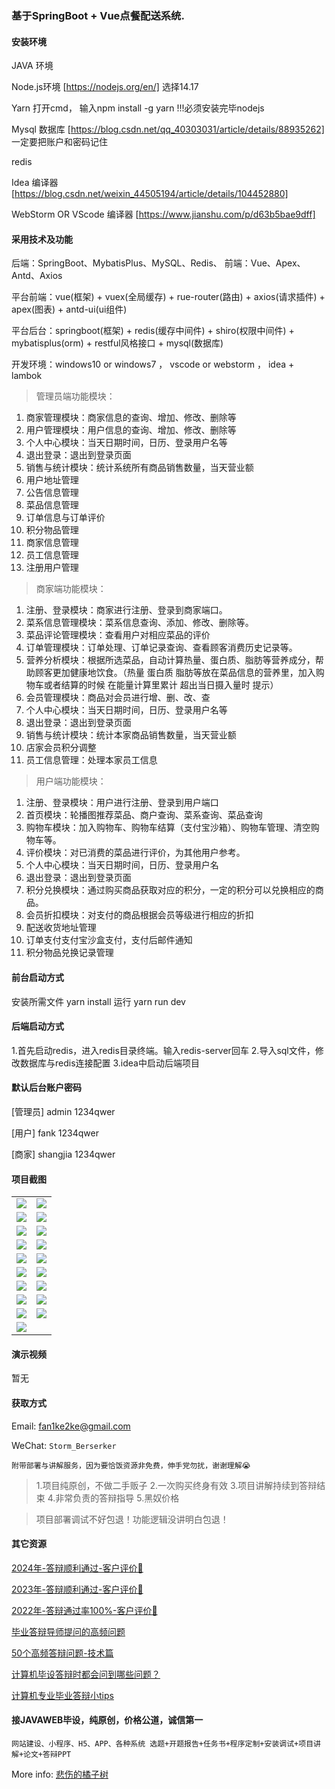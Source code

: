 ### 基于SpringBoot + Vue点餐配送系统.

#### 安装环境

JAVA 环境 

Node.js环境 [https://nodejs.org/en/] 选择14.17

Yarn 打开cmd， 输入npm install -g yarn !!!必须安装完毕nodejs

Mysql 数据库 [https://blog.csdn.net/qq_40303031/article/details/88935262] 一定要把账户和密码记住

redis

Idea 编译器 [https://blog.csdn.net/weixin_44505194/article/details/104452880]

WebStorm OR VScode 编译器 [https://www.jianshu.com/p/d63b5bae9dff]

#### 采用技术及功能

后端：SpringBoot、MybatisPlus、MySQL、Redis、
前端：Vue、Apex、Antd、Axios

平台前端：vue(框架) + vuex(全局缓存) + rue-router(路由) + axios(请求插件) + apex(图表)  + antd-ui(ui组件)

平台后台：springboot(框架) + redis(缓存中间件) + shiro(权限中间件) + mybatisplus(orm) + restful风格接口 + mysql(数据库)

开发环境：windows10 or windows7 ， vscode or webstorm ， idea + lambok


> 管理员端功能模块：
1. 商家管理模块：商家信息的查询、增加、修改、删除等
2. 用户管理模块：用户信息的查询、增加、修改、删除等
3. 个人中心模块：当天日期时间，日历、登录用户名等
4. 退出登录：退出到登录页面
5. 销售与统计模块：统计系统所有商品销售数量，当天营业额
6. 用户地址管理
7. 公告信息管理
8. 菜品信息管理
9. 订单信息与订单评价
10. 积分物品管理
11. 商家信息管理
12. 员工信息管理
13. 注册用户管理

> 商家端功能模块：
1. 注册、登录模块：商家进行注册、登录到商家端口。
2. 菜系信息管理模块：菜系信息查询、添加、修改、删除等。
3. 菜品评论管理模块：查看用户对相应菜品的评价
4. 订单管理模块：订单处理、订单记录查询、查看顾客消费历史记录等。
5. 营养分析模块：根据所选菜品，自动计算热量、蛋白质、脂肪等营养成分，帮助顾客更加健康地饮食。（热量 蛋白质 脂肪等放在菜品信息的营养里，加入购物车或者结算的时候 在能量计算里累计 超出当日摄入量时 提示）
6. 会员管理模块：商品对会员进行增、删、改、查
7. 个人中心模块：当天日期时间，日历、登录用户名等
8. 退出登录：退出到登录页面
9. 销售与统计模块：统计本家商品销售数量，当天营业额
10. 店家会员积分调整
11. 员工信息管理：处理本家员工信息

> 用户端功能模块：
1. 注册、登录模块：用户进行注册、登录到用户端口
2. 首页模块：轮播图推荐菜品、商户查询、菜系查询、菜品查询
3. 购物车模块：加入购物车、购物车结算（支付宝沙箱）、购物车管理、清空购物车等。
4. 评价模块：对已消费的菜品进行评价，为其他用户参考。
5. 个人中心模块：当天日期时间，日历、登录用户名
6. 退出登录：退出到登录页面
7. 积分兑换模块：通过购买商品获取对应的积分，一定的积分可以兑换相应的商品。
8. 会员折扣模块：对支付的商品根据会员等级进行相应的折扣
9. 配送收货地址管理
10. 订单支付支付宝沙盒支付，支付后邮件通知
11. 积分物品兑换记录管理



#### 前台启动方式
安装所需文件 yarn install 
运行 yarn run dev

#### 后端启动方式

1.首先启动redis，进入redis目录终端。输入redis-server回车
2.导入sql文件，修改数据库与redis连接配置
3.idea中启动后端项目

#### 默认后台账户密码
[管理员]
admin
1234qwer

[用户]
fank
1234qwer

[商家]
shangjia
1234qwer


#### 项目截图

|  |  |
|---------------------|---------------------|
|![](https://fank-bucket-oss.oss-cn-beijing.aliyuncs.com/img/1701576692558.jpg) | ![](https://fank-bucket-oss.oss-cn-beijing.aliyuncs.com/img/1701576893522.jpg) |
|![](https://fank-bucket-oss.oss-cn-beijing.aliyuncs.com/img/1701576678760.jpg) | ![](https://fank-bucket-oss.oss-cn-beijing.aliyuncs.com/img/1701576884557.jpg) |
|![](https://fank-bucket-oss.oss-cn-beijing.aliyuncs.com/img/1701576661415.jpg) | ![](https://fank-bucket-oss.oss-cn-beijing.aliyuncs.com/img/1701576867495.jpg) |
|![](https://fank-bucket-oss.oss-cn-beijing.aliyuncs.com/img/1701576641695.jpg) | ![](https://fank-bucket-oss.oss-cn-beijing.aliyuncs.com/img/1701576838962.jpg) |
|![](https://fank-bucket-oss.oss-cn-beijing.aliyuncs.com/img/1701576628521.jpg) | ![](https://fank-bucket-oss.oss-cn-beijing.aliyuncs.com/img/1701576825600.jpg) |
|![](https://fank-bucket-oss.oss-cn-beijing.aliyuncs.com/img/1701576611164.jpg) | ![](https://fank-bucket-oss.oss-cn-beijing.aliyuncs.com/img/1701576799407.jpg) |
|![](https://fank-bucket-oss.oss-cn-beijing.aliyuncs.com/img/1701577197448.jpg) | ![](https://fank-bucket-oss.oss-cn-beijing.aliyuncs.com/img/1701576747695.jpg) |
|![](https://fank-bucket-oss.oss-cn-beijing.aliyuncs.com/img/1701576964791.jpg) | ![](https://fank-bucket-oss.oss-cn-beijing.aliyuncs.com/img/1701576725562.jpg) |
|![](https://fank-bucket-oss.oss-cn-beijing.aliyuncs.com/img/1701576913590.jpg) | ![](https://fank-bucket-oss.oss-cn-beijing.aliyuncs.com/img/1701576713210.jpg) |
|![](https://fank-bucket-oss.oss-cn-beijing.aliyuncs.com/img/1701576760956.jpg) |


#### 演示视频

暂无

#### 获取方式

Email: fan1ke2ke@gmail.com

WeChat: `Storm_Berserker`

`附带部署与讲解服务，因为要恰饭资源非免费，伸手党勿扰，谢谢理解😭`

> 1.项目纯原创，不做二手贩子 2.一次购买终身有效 3.项目讲解持续到答辩结束 4.非常负责的答辩指导 5.黑奴价格

> 项目部署调试不好包退！功能逻辑没讲明白包退！

#### 其它资源

[2024年-答辩顺利通过-客户评价👻](https://berserker287.github.io/2024/06/06/2024%E5%B9%B4%E7%AD%94%E8%BE%A9%E9%A1%BA%E5%88%A9%E9%80%9A%E8%BF%87/)

[2023年-答辩顺利通过-客户评价🐢](https://berserker287.github.io/2023/06/14/2023%E5%B9%B4%E7%AD%94%E8%BE%A9%E9%A1%BA%E5%88%A9%E9%80%9A%E8%BF%87/)

[2022年-答辩通过率100%-客户评价🐣](https://berserker287.github.io/2022/05/25/%E9%A1%B9%E7%9B%AE%E4%BA%A4%E6%98%93%E8%AE%B0%E5%BD%95/)

[毕业答辩导师提问的高频问题](https://berserker287.github.io/2023/06/13/%E6%AF%95%E4%B8%9A%E7%AD%94%E8%BE%A9%E5%AF%BC%E5%B8%88%E6%8F%90%E9%97%AE%E7%9A%84%E9%AB%98%E9%A2%91%E9%97%AE%E9%A2%98/)

[50个高频答辩问题-技术篇](https://berserker287.github.io/2023/06/13/50%E4%B8%AA%E9%AB%98%E9%A2%91%E7%AD%94%E8%BE%A9%E9%97%AE%E9%A2%98-%E6%8A%80%E6%9C%AF%E7%AF%87/)

[计算机毕设答辩时都会问到哪些问题？](https://www.zhihu.com/question/31020988)

[计算机专业毕业答辩小tips](https://zhuanlan.zhihu.com/p/145911029)


#### 接JAVAWEB毕设，纯原创，价格公道，诚信第一

`网站建设、小程序、H5、APP、各种系统 选题+开题报告+任务书+程序定制+安装调试+项目讲解+论文+答辩PPT`

More info: [悲伤的橘子树](https://berserker287.github.io/)
